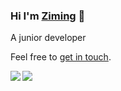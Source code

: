 <!--
### Hi there 👋
**Iris-Song/Iris-Song** is a ✨ _special_ ✨ repository because its `README.md` (this file) appears on your GitHub profile.

Here are some ideas to get you started:

- 🔭 I’m currently working on ...
- 🌱 I’m currently learning ...
- 👯 I’m looking to collaborate on ...
- 🤔 I’m looking for help with ...
- 💬 Ask me about ...
- 📫 How to reach me: ...
- 😄 Pronouns: ...
- ⚡ Fun fact: ...
<img align="right" src="https://github-readme-stats.vercel.app/api?username=iris-song&show_icons=true&theme=default&hide_title=true" />
-->
### Hi I'm [Ziming](https://iris-song.github.io/personal-site/) 👋

A junior developer

Feel free to [get in touch](mailto:zimmingsong@icloud.com).

<img align="left" src="https://github-readme-stats.vercel.app/api/top-langs?username=iris-song&layout=compact&count_private=true" />

<img align="left" src="https://github-readme-stats.vercel.app/api?username=iris-song&show_icons=true&theme=default&hide_title=true&count_private=true" />

